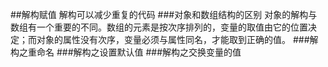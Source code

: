 ##解构赋值
解构可以减少重复的代码
###对象和数组结构的区别
对象的解构与数组有一个重要的不同。数组的元素是按次序排列的，变量的取值由它的位置决定；而对象的属性没有次序，变量必须与属性同名，才能取到正确的值。
###解构之重命名
###解构之设置默认值
###解构之交换变量的值
